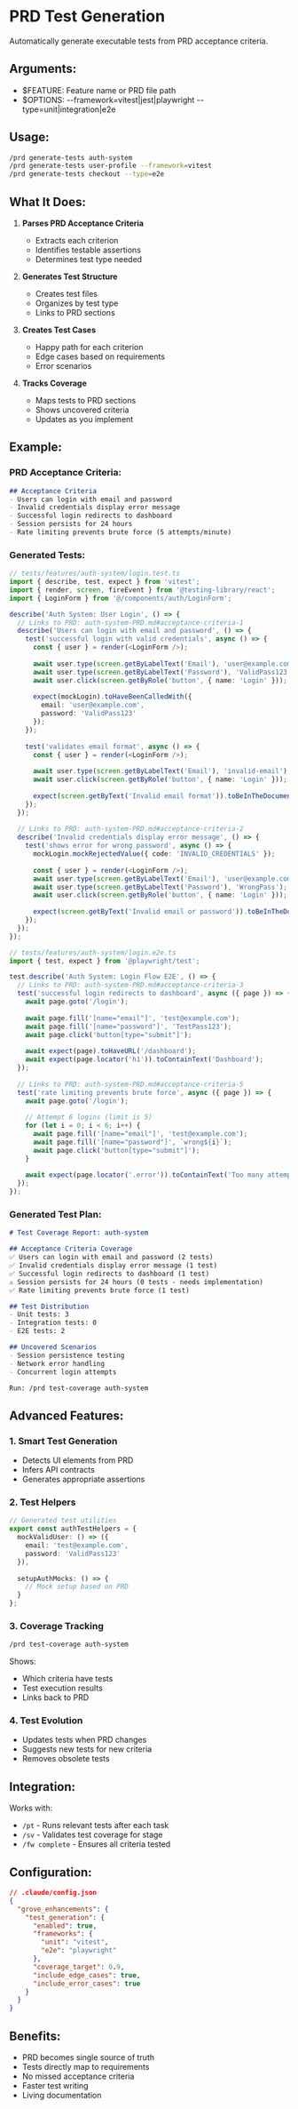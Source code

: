 # PRD Test Generation

Automatically generate executable tests from PRD acceptance criteria.

## Arguments:
- $FEATURE: Feature name or PRD file path
- $OPTIONS: --framework=vitest|jest|playwright --type=unit|integration|e2e

## Usage:

```bash
/prd generate-tests auth-system
/prd generate-tests user-profile --framework=vitest
/prd generate-tests checkout --type=e2e
```

## What It Does:

1. **Parses PRD Acceptance Criteria**
   - Extracts each criterion
   - Identifies testable assertions
   - Determines test type needed

2. **Generates Test Structure**
   - Creates test files
   - Organizes by test type
   - Links to PRD sections

3. **Creates Test Cases**
   - Happy path for each criterion
   - Edge cases based on requirements
   - Error scenarios

4. **Tracks Coverage**
   - Maps tests to PRD sections
   - Shows uncovered criteria
   - Updates as you implement

## Example:

### PRD Acceptance Criteria:
```markdown
## Acceptance Criteria
- Users can login with email and password
- Invalid credentials display error message
- Successful login redirects to dashboard
- Session persists for 24 hours
- Rate limiting prevents brute force (5 attempts/minute)
```

### Generated Tests:

```typescript
// tests/features/auth-system/login.test.ts
import { describe, test, expect } from 'vitest';
import { render, screen, fireEvent } from '@testing-library/react';
import { LoginForm } from '@/components/auth/LoginForm';

describe('Auth System: User Login', () => {
  // Links to PRD: auth-system-PRD.md#acceptance-criteria-1
  describe('Users can login with email and password', () => {
    test('successful login with valid credentials', async () => {
      const { user } = render(<LoginForm />);
      
      await user.type(screen.getByLabelText('Email'), 'user@example.com');
      await user.type(screen.getByLabelText('Password'), 'ValidPass123');
      await user.click(screen.getByRole('button', { name: 'Login' }));
      
      expect(mockLogin).toHaveBeenCalledWith({
        email: 'user@example.com',
        password: 'ValidPass123'
      });
    });
    
    test('validates email format', async () => {
      const { user } = render(<LoginForm />);
      
      await user.type(screen.getByLabelText('Email'), 'invalid-email');
      await user.click(screen.getByRole('button', { name: 'Login' }));
      
      expect(screen.getByText('Invalid email format')).toBeInTheDocument();
    });
  });
  
  // Links to PRD: auth-system-PRD.md#acceptance-criteria-2
  describe('Invalid credentials display error message', () => {
    test('shows error for wrong password', async () => {
      mockLogin.mockRejectedValue({ code: 'INVALID_CREDENTIALS' });
      
      const { user } = render(<LoginForm />);
      await user.type(screen.getByLabelText('Email'), 'user@example.com');
      await user.type(screen.getByLabelText('Password'), 'WrongPass');
      await user.click(screen.getByRole('button', { name: 'Login' }));
      
      expect(screen.getByText('Invalid email or password')).toBeInTheDocument();
    });
  });
});

// tests/features/auth-system/login.e2e.ts
import { test, expect } from '@playwright/test';

test.describe('Auth System: Login Flow E2E', () => {
  // Links to PRD: auth-system-PRD.md#acceptance-criteria-3
  test('successful login redirects to dashboard', async ({ page }) => {
    await page.goto('/login');
    
    await page.fill('[name="email"]', 'test@example.com');
    await page.fill('[name="password"]', 'TestPass123');
    await page.click('button[type="submit"]');
    
    await expect(page).toHaveURL('/dashboard');
    await expect(page.locator('h1')).toContainText('Dashboard');
  });
  
  // Links to PRD: auth-system-PRD.md#acceptance-criteria-5
  test('rate limiting prevents brute force', async ({ page }) => {
    await page.goto('/login');
    
    // Attempt 6 logins (limit is 5)
    for (let i = 0; i < 6; i++) {
      await page.fill('[name="email"]', 'test@example.com');
      await page.fill('[name="password"]', `wrong${i}`);
      await page.click('button[type="submit"]');
    }
    
    await expect(page.locator('.error')).toContainText('Too many attempts');
  });
});
```

### Generated Test Plan:
```markdown
# Test Coverage Report: auth-system

## Acceptance Criteria Coverage
✅ Users can login with email and password (2 tests)
✅ Invalid credentials display error message (1 test)
✅ Successful login redirects to dashboard (1 test)
⚠️ Session persists for 24 hours (0 tests - needs implementation)
✅ Rate limiting prevents brute force (1 test)

## Test Distribution
- Unit tests: 3
- Integration tests: 0
- E2E tests: 2

## Uncovered Scenarios
- Session persistence testing
- Network error handling
- Concurrent login attempts

Run: /prd test-coverage auth-system
```

## Advanced Features:

### 1. Smart Test Generation
- Detects UI elements from PRD
- Infers API contracts
- Generates appropriate assertions

### 2. Test Helpers
```typescript
// Generated test utilities
export const authTestHelpers = {
  mockValidUser: () => ({
    email: 'test@example.com',
    password: 'ValidPass123'
  }),
  
  setupAuthMocks: () => {
    // Mock setup based on PRD
  }
};
```

### 3. Coverage Tracking
```bash
/prd test-coverage auth-system
```
Shows:
- Which criteria have tests
- Test execution results
- Links back to PRD

### 4. Test Evolution
- Updates tests when PRD changes
- Suggests new tests for new criteria
- Removes obsolete tests

## Integration:

Works with:
- `/pt` - Runs relevant tests after each task
- `/sv` - Validates test coverage for stage
- `/fw complete` - Ensures all criteria tested

## Configuration:

```json
// .claude/config.json
{
  "grove_enhancements": {
    "test_generation": {
      "enabled": true,
      "frameworks": {
        "unit": "vitest",
        "e2e": "playwright"
      },
      "coverage_target": 0.9,
      "include_edge_cases": true,
      "include_error_cases": true
    }
  }
}
```

## Benefits:
- PRD becomes single source of truth
- Tests directly map to requirements
- No missed acceptance criteria
- Faster test writing
- Living documentation
